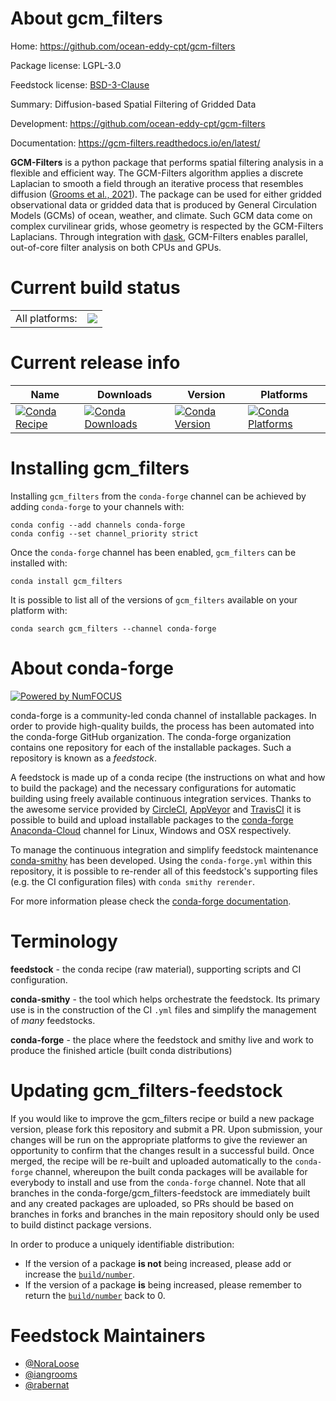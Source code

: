 About gcm_filters
=================

Home: https://github.com/ocean-eddy-cpt/gcm-filters

Package license: LGPL-3.0

Feedstock license: [BSD-3-Clause](https://github.com/conda-forge/gcm_filters-feedstock/blob/master/LICENSE.txt)

Summary: Diffusion-based Spatial Filtering of Gridded Data

Development: https://github.com/ocean-eddy-cpt/gcm-filters

Documentation: https://gcm-filters.readthedocs.io/en/latest/

**GCM-Filters** is a python package that performs spatial filtering analysis in a flexible and efficient way.
The GCM-Filters algorithm applies a discrete Laplacian to smooth a field through an iterative process that resembles
diffusion ([Grooms et al., 2021](https://doi.org/10.1029/2021MS002552)). The package can be used for either gridded
observational data or gridded data that is produced by General Circulation Models (GCMs) of ocean, weather, and climate.
Such GCM data come on complex curvilinear grids, whose geometry is respected by the GCM-Filters Laplacians. Through
integration with [dask](https://dask.org/), GCM-Filters enables parallel, out-of-core filter analysis on both CPUs and GPUs.


Current build status
====================


<table><tr><td>All platforms:</td>
    <td>
      <a href="https://dev.azure.com/conda-forge/feedstock-builds/_build/latest?definitionId=13822&branchName=master">
        <img src="https://dev.azure.com/conda-forge/feedstock-builds/_apis/build/status/gcm_filters-feedstock?branchName=master">
      </a>
    </td>
  </tr>
</table>

Current release info
====================

| Name | Downloads | Version | Platforms |
| --- | --- | --- | --- |
| [![Conda Recipe](https://img.shields.io/badge/recipe-gcm_filters-green.svg)](https://anaconda.org/conda-forge/gcm_filters) | [![Conda Downloads](https://img.shields.io/conda/dn/conda-forge/gcm_filters.svg)](https://anaconda.org/conda-forge/gcm_filters) | [![Conda Version](https://img.shields.io/conda/vn/conda-forge/gcm_filters.svg)](https://anaconda.org/conda-forge/gcm_filters) | [![Conda Platforms](https://img.shields.io/conda/pn/conda-forge/gcm_filters.svg)](https://anaconda.org/conda-forge/gcm_filters) |

Installing gcm_filters
======================

Installing `gcm_filters` from the `conda-forge` channel can be achieved by adding `conda-forge` to your channels with:

```
conda config --add channels conda-forge
conda config --set channel_priority strict
```

Once the `conda-forge` channel has been enabled, `gcm_filters` can be installed with:

```
conda install gcm_filters
```

It is possible to list all of the versions of `gcm_filters` available on your platform with:

```
conda search gcm_filters --channel conda-forge
```


About conda-forge
=================

[![Powered by
NumFOCUS](https://img.shields.io/badge/powered%20by-NumFOCUS-orange.svg?style=flat&colorA=E1523D&colorB=007D8A)](https://numfocus.org)

conda-forge is a community-led conda channel of installable packages.
In order to provide high-quality builds, the process has been automated into the
conda-forge GitHub organization. The conda-forge organization contains one repository
for each of the installable packages. Such a repository is known as a *feedstock*.

A feedstock is made up of a conda recipe (the instructions on what and how to build
the package) and the necessary configurations for automatic building using freely
available continuous integration services. Thanks to the awesome service provided by
[CircleCI](https://circleci.com/), [AppVeyor](https://www.appveyor.com/)
and [TravisCI](https://travis-ci.com/) it is possible to build and upload installable
packages to the [conda-forge](https://anaconda.org/conda-forge)
[Anaconda-Cloud](https://anaconda.org/) channel for Linux, Windows and OSX respectively.

To manage the continuous integration and simplify feedstock maintenance
[conda-smithy](https://github.com/conda-forge/conda-smithy) has been developed.
Using the ``conda-forge.yml`` within this repository, it is possible to re-render all of
this feedstock's supporting files (e.g. the CI configuration files) with ``conda smithy rerender``.

For more information please check the [conda-forge documentation](https://conda-forge.org/docs/).

Terminology
===========

**feedstock** - the conda recipe (raw material), supporting scripts and CI configuration.

**conda-smithy** - the tool which helps orchestrate the feedstock.
                   Its primary use is in the construction of the CI ``.yml`` files
                   and simplify the management of *many* feedstocks.

**conda-forge** - the place where the feedstock and smithy live and work to
                  produce the finished article (built conda distributions)


Updating gcm_filters-feedstock
==============================

If you would like to improve the gcm_filters recipe or build a new
package version, please fork this repository and submit a PR. Upon submission,
your changes will be run on the appropriate platforms to give the reviewer an
opportunity to confirm that the changes result in a successful build. Once
merged, the recipe will be re-built and uploaded automatically to the
`conda-forge` channel, whereupon the built conda packages will be available for
everybody to install and use from the `conda-forge` channel.
Note that all branches in the conda-forge/gcm_filters-feedstock are
immediately built and any created packages are uploaded, so PRs should be based
on branches in forks and branches in the main repository should only be used to
build distinct package versions.

In order to produce a uniquely identifiable distribution:
 * If the version of a package **is not** being increased, please add or increase
   the [``build/number``](https://docs.conda.io/projects/conda-build/en/latest/resources/define-metadata.html#build-number-and-string).
 * If the version of a package **is** being increased, please remember to return
   the [``build/number``](https://docs.conda.io/projects/conda-build/en/latest/resources/define-metadata.html#build-number-and-string)
   back to 0.

Feedstock Maintainers
=====================

* [@NoraLoose](https://github.com/NoraLoose/)
* [@iangrooms](https://github.com/iangrooms/)
* [@rabernat](https://github.com/rabernat/)

